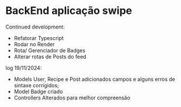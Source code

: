 # BackEnd aplicação swipe

Continued development:
 - Refatorar Typescript
 - Rodar no Render
 - Rota/ Gerenciador de Badges
 - Alterar rotas de Posts do feed

 log 19/11/2024:
  - Models User, Recipe e Post adicionados campos e alguns erros de sintaxe corrigidos;
  - Model Badge criado
  - Controllers Alterados para melhor compreensão
